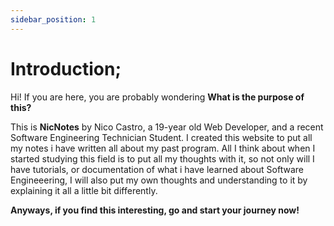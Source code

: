 ```yaml
---
sidebar_position: 1
---
```


# Introduction;

Hi! If you are here, you are probably wondering **What is the purpose of this?**

This is **NicNotes** by Nico Castro, a 19-year old Web Developer, and a recent Software Engineering Technician Student. I created this website to put all my notes i have written all about my past program. All I think about when I started studying this field is to put all my thoughts with it, so not only will I have tutorials, or documentation of what i have learned about Software Engineeering, I will also put my own thoughts and understanding to it by explaining it all a little bit differently.


**Anyways, if you find this interesting, go and start your journey now!**